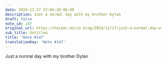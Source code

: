 ```yaml
---
date: 2024-12-27 23:04:20-06:00
description: Just a normal day with my brother Dylan
draft: false
note_id: 147
original_url: https://harper.micro.blog/2024/12/27/just-a-normal-day-with.html
sub_title: Untitled
title: 'Note #147'
translationKey: 'Note #147'
---
```


Just a normal day with my brother Dylan